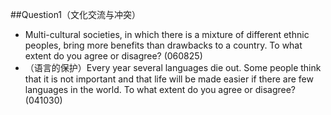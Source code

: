 \#\#Question1（文化交流与冲突）

* Multi-cultural societies, in which there is a mixture of different ethnic peoples, bring more benefits than drawbacks to a country. To what extent do you agree or disagree? \(060825\)
* （语言的保护）Every year several languages die out. Some people think that it is not important and that life will be made easier if there are few languages in the world. To what extent do you agree or disagree? \(041030\)

